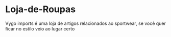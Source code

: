 # Loja-de-Roupas


Vygo imports é uma loja de artigos relacionados ao sportwear, se você quer ficar no estilo veio ao lugar certo
